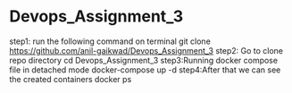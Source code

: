 # Devops_Assignment_3

step1: run the following command on terminal
        git clone https://github.com/anil-gaikwad/Devops_Assignment_3
step2: Go to clone repo directory
        cd Devops_Assignment_3
step3:Running docker compose file in detached mode
        docker-compose up -d
step4:After that we can see the created containers
        docker ps
